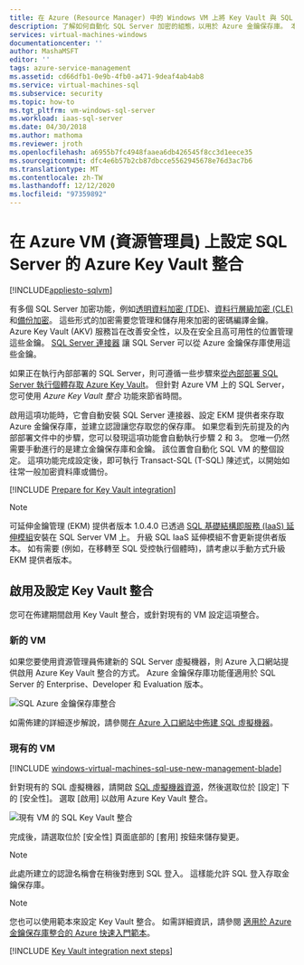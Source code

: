 ```yaml
---
title: 在 Azure (Resource Manager) 中的 Windows VM 上將 Key Vault 與 SQL Server 整合 | Microsoft Docs
description: 了解如何自動化 SQL Server 加密的組態，以用於 Azure 金鑰保存庫。 本主題說明如何搭配使用資源管理員建立的 SQL Server 虛擬機器使用 Azure Key Vault 整合。
services: virtual-machines-windows
documentationcenter: ''
author: MashaMSFT
editor: ''
tags: azure-service-management
ms.assetid: cd66dfb1-0e9b-4fb0-a471-9deaf4ab4ab8
ms.service: virtual-machines-sql
ms.subservice: security
ms.topic: how-to
ms.tgt_pltfrm: vm-windows-sql-server
ms.workload: iaas-sql-server
ms.date: 04/30/2018
ms.author: mathoma
ms.reviewer: jroth
ms.openlocfilehash: a6955b7fc4948faaea6db426545f8cc3d1eece35
ms.sourcegitcommit: dfc4e6b57b2cb87dbcce5562945678e76d3ac7b6
ms.translationtype: MT
ms.contentlocale: zh-TW
ms.lasthandoff: 12/12/2020
ms.locfileid: "97359892"
---
```

# <a name="configure-azure-key-vault-integration-for-sql-server-on-azure-vms-resource-manager"></a>在 Azure VM (資源管理員) 上設定 SQL Server 的 Azure Key Vault 整合
[!INCLUDE[appliesto-sqlvm](../../includes/appliesto-sqlvm.md)]

有多個 SQL Server 加密功能，例如[透明資料加密 (TDE)](/sql/relational-databases/security/encryption/transparent-data-encryption)、[資料行層級加密 (CLE)](/sql/t-sql/functions/cryptographic-functions-transact-sql) 和[備份加密](/sql/relational-databases/backup-restore/backup-encryption)。 這些形式的加密需要您管理和儲存用來加密的密碼編譯金鑰。 Azure Key Vault (AKV) 服務旨在改善安全性，以及在安全且高可用性的位置管理這些金鑰。 [SQL Server 連接器](https://www.microsoft.com/download/details.aspx?id=45344) 讓 SQL Server 可以從 Azure 金鑰保存庫使用這些金鑰。

如果正在執行內部部署的 SQL Server，則可遵循一些步驟來[從內部部署 SQL Server 執行個體存取 Azure Key Vault](/sql/relational-databases/security/encryption/extensible-key-management-using-azure-key-vault-sql-server)。 但針對 Azure VM 上的 SQL Server，您可使用 *Azure Key Vault 整合* 功能來節省時間。

啟用這項功能時，它會自動安裝 SQL Server 連接器、設定 EKM 提供者來存取 Azure 金鑰保存庫，並建立認證讓您存取您的保存庫。 如果您看到先前提及的內部部署文件中的步驟，您可以發現這項功能會自動執行步驟 2 和 3。 您唯一仍然需要手動進行的是建立金鑰保存庫和金鑰。 該位置會自動化 SQL VM 的整個設定。 這項功能完成設定後，即可執行 Transact-SQL (T-SQL) 陳述式，以開始如往常一般加密資料庫或備份。

[!INCLUDE [Prepare for Key Vault integration](../../../../includes/virtual-machines-sql-server-akv-prepare.md)]

  >[!NOTE]
  > 可延伸金鑰管理 (EKM) 提供者版本 1.0.4.0 已透過 [SQL 基礎結構即服務 (IaaS) 延伸模組](./sql-server-iaas-agent-extension-automate-management.md)安裝在 SQL Server VM 上。 升級 SQL IaaS 延伸模組不會更新提供者版本。 如有需要 (例如，在移轉至 SQL 受控執行個體時)，請考慮以手動方式升級 EKM 提供者版本。


## <a name="enabling-and-configuring-key-vault-integration"></a>啟用及設定 Key Vault 整合
您可在佈建期間啟用 Key Vault 整合，或針對現有的 VM 設定這項整合。

### <a name="new-vms"></a>新的 VM
如果您要使用資源管理員佈建新的 SQL Server 虛擬機器，則 Azure 入口網站提供啟用 Azure Key Vault 整合的方式。 Azure 金鑰保存庫功能僅適用於 SQL Server 的 Enterprise、Developer 和 Evaluation 版本。

![SQL Azure 金鑰保存庫整合](./media/azure-key-vault-integration-configure/azure-sql-arm-akv.png)

如需佈建的詳細逐步解說，請參閱[在 Azure 入口網站中佈建 SQL 虛擬機器](create-sql-vm-portal.md)。

### <a name="existing-vms"></a>現有的 VM

[!INCLUDE [windows-virtual-machines-sql-use-new-management-blade](../../../../includes/windows-virtual-machines-sql-new-resource.md)]

針對現有的 SQL 虛擬機器，請開啟 [SQL 虛擬機器資源](manage-sql-vm-portal.md#access-the-sql-virtual-machines-resource)，然後選取位於 [設定] 下的 [安全性]。 選取 [啟用] 以啟用 Azure Key Vault 整合。 

![現有 VM 的 SQL Key Vault 整合](./media/azure-key-vault-integration-configure/azure-sql-rm-akv-existing-vms.png)

完成後，請選取位於 [安全性] 頁面底部的 [套用] 按鈕來儲存變更。

> [!NOTE]
> 此處所建立的認證名稱會在稍後對應到 SQL 登入。 這樣能允許 SQL 登入存取金鑰保存庫。 


> [!NOTE]
> 您也可以使用範本來設定 Key Vault 整合。 如需詳細資訊，請參閱 [適用於 Azure 金鑰保存庫整合的 Azure 快速入門範本](https://github.com/Azure/azure-quickstart-templates/tree/master/101-vm-sql-existing-keyvault-update)。


[!INCLUDE [Key Vault integration next steps](../../../../includes/virtual-machines-sql-server-akv-next-steps.md)]